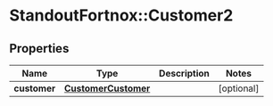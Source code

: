 # StandoutFortnox::Customer2

## Properties
Name | Type | Description | Notes
------------ | ------------- | ------------- | -------------
**customer** | [**CustomerCustomer**](CustomerCustomer.md) |  | [optional] 


